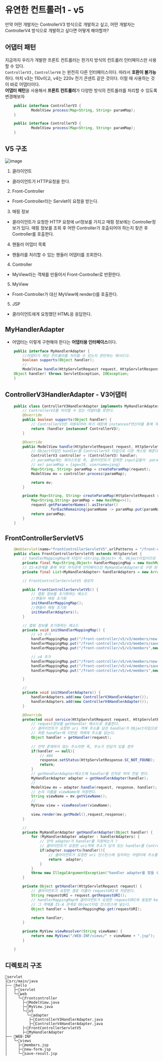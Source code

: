 # 유연한 컨트롤러1 - v5

만약 어떤 개발자는 ControllerV3 방식으로 개발하고 싶고, 어떤 개발자는 ControllerV4 방식으로
개발하고 싶다면 어떻게 해야할까?

## 어댑터 패턴
지금까지 우리가 개발한 프론트 컨트롤러는 한가지 방식의 컨트롤러 인터페이스만 사용할 수 있다. <br>
`ControllerV3` , `ControllerV4` 는 완전히 다른 인터페이스이다. 따라서 **호환이 불가능**하다. 마치 v3는 110v이고, v4는 220v 전기 콘센트 같은 것이다. 이럴 때 사용하는 것이 바로 어댑터이다.<br>
**어댑터 패턴**을 사용해서 **프론트 컨트롤러**가 다양한 방식의 컨트롤러를 처리할 수 있도록 변경해보자<br>

```java
    public interface ControllerV3 {
            ModelView process(Map<String, String> paramMap);
    }
```

```java
    public interface ControllerV3 {
            ModelView process(Map<String, String> paramMap);
    }
```

## V5 구조

![image](https://user-images.githubusercontent.com/69107255/115355331-87a92200-a1f5-11eb-9b12-4dcdf746889f.png)

1. 클라이언트 
- 클라이언트가 HTTP요청을 한다.

2. Front-Controller
- Front-Controller라는 Servlet이 요청을 받는다.

3. 매핑 정보
- 클라이언트가 요청한 HTTP 요청에 url정보를 가지고 매핑 정보에는 Controller정보가 있다. 매핑 정보를 조회 후 어떤 Controller가 호출되어야 하는지 찾은 후 Controller를 호출한다.

4. 핸들러 어댑터 목록
- 핸들러를 처리할 수 있는 핸들러 어댑터를 조회한다.

4. Controller
- MyView라는 객체를 만들어서 Front-Controller로 반환한다.

5. MyView
- Front-Controller가 대신 MyView에 render()를 호출한다.

5. JSP
- 클라이언트에게 요청했던 HTML응 응답한다.

## MyHandlerAdapter

- 어댑터는 이렇게 구현해야 한다는 **어댑터용 인터페이스**이다.

```java
    public interface MyHandlerAdapter {
        //어댑터가 해당 컨트롤러를 처리할 수 있는지 판단하는 메서드다.
        boolean supports(Object handler);
        //
        ModelView handle(HttpServletRequest request, HttpServletResponse response,
    Object handler) throws ServletException, IOException;
    }
```

## ControllerV3HandlerAdapter - V3어댑터

```java
    public class ControllerV3HandlerAdapter implements MyHandlerAdapter {
        // ControllerV3를 처리할 수 있는 어댑터를 뜻한다.
        @Override
        public boolean supports(Object handler) {
            // ControllerV3만 지원되어야 하기 때문에 instanceof연산자를 통해 객체에 타입을 확인한다.
            return (handler instanceof ControllerV3);
        }

        @Override
        public ModelView handle(HttpServletRequest request, HttpServletResponse response, Object handler) throws ServletException, IOException {
            // Object타입인 handler를 ControllerV3 타입으로 다운 캐스팅 해준다.
            ControllerV3 controller = (ControllerV3) handler;
            // paramMap에는 쿼리스트링 즉, 클라이언트가 입력한 input값들이  paramMap에 key,value로 담긴다.
            // ex) paramMap = {age=19, username=jang}
            Map<String, String> paramMap = createParamMap(request);
            ModelView mv = controller.process(paramMap);

            return mv;
        }

        private Map<String, String> createParamMap(HttpServletRequest request) {
            Map<String,String> paramMap = new HashMap<>();
            request.getParameterNames().asIterator()
                    .forEachRemaining(paramName -> paramMap.put(paramName, request.getParameter(paramName)));
            return paramMap;
        }
    }
```

## FrontControllerServletV5

```java
    @WebServlet(name="frontControllerServletV5",urlPatterns = "/front-controller/v5/*")
    public class FrontControllerServletV5 extends HttpServlet {
        // handlerMappingMap에 타입이 <String,Object> 즉, Object타입이므로 유연하게 ControllerV3, ControllerV4 등이 들어갈 수 있다.
        private final Map<String,Object> handlerMappingMap = new HashMap<>();
        // IS-A관계를 통해 부모 자식관계 인터페이스인 MyHandlerAdapter로 구현 된 모든 객체를 List에 담는다.
        private final List<MyHandlerAdapter> handlerAdapters = new ArrayList<>();

        // FrontControllerServletV5 생성자

        public FrontControllerServletV5() {
            // 맵핑 정보를 초기화하는 메소드
            //핸들러 매핑 초기화
            initHandlerMappingMap();
            //핸들러 매핑 초기화
            initHandlerAdapters();
        }

        // 맵핑 정보를 초기화하는 메소드
        private void initHandlerMappingMap() {
            // v3 추가
            handlerMappingMap.put("/front-controller/v5/v3/members/new-form",new MemberFormControllerV3());
            handlerMappingMap.put("/front-controller/v5/v3/members/save",new MemberSaveControllerV3());
            handlerMappingMap.put("/front-controller/v5/v3/members",new MemberListControllerV3());

            // v4 추가
            handlerMappingMap.put("/front-controller/v5/v4/members/new-form",new MemberFormControllerV4());
            handlerMappingMap.put("/front-controller/v5/v4/members/save",new MemberSaveControllerV4());
            handlerMappingMap.put("/front-controller/v5/v4/members",new MemberListControllerV4());

        }

        // 
        private void initHandlerAdapters() {
            handlerAdapters.add(new ControllerV3HandlerAdapter());
            handlerAdapters.add(new ControllerV4HandlerAdapter());
        }

        @Override
        protected void service(HttpServletRequest request, HttpServletResponse response) throws ServletException, IOException {
            // request정보를 getHandler 메소드로 호출한다.
            // 클라이언트가 요청한 uri 객체 주소를 담은 handler가 Object타입으로 리턴된다.
            // 좌항 handler에 리턴된 객체에 주소를 담는다. 
            Object handler = getHandler(request);
            
            // 만약 존재하지 않는 주소라면 즉, 주소가 안담겨 있을 경우
            if(handler == null){
                // 404
                response.setStatus(HttpServletResponse.SC_NOT_FOUND);
                return;
            }
            // getHandlerAdapter메소드에 handler를 인자로 하여 전달 한다.
            MyHandlerAdapter adapter = getHandlerAdapter(handler);
            // 
            ModelView mv = adapter.handle(request, response, handler);
            // 논리 이름을 viewName에 저장한다.
            String viewName = mv.getViewName();
            // 
            MyView view = viewResolver(viewName);
            
            view.render(mv.getModel(),request,response);
        }

        // 
        private MyHandlerAdapter getHandlerAdapter(Object handler) {
            for (MyHandlerAdapter adapter : handlerAdapters) {
                // 만약 adapter가 handler를 지원하는가 ?
                // 클라이언트가 요청한 uri객체 주소가 담겨 있는 handler를 ControllerVXHandlerAdapter에 supports메소드를 호출해서 ControllerVX를 처리할 수 있는 어댑터인지 확인
                if(adapter.supports(handler)){
                    // 클라이언트가 요청한 uri 인스턴스에 일치하는 어댑터에 주소를 리턴한다.
                    return  adapter;
                }
            }
            throw new IllegalArgumentException("handler adapter를 찾을 수 없습니다." + handler);
        }

        private Object getHandler(HttpServletRequest request) {
            // 클라이언트가 요청한 경로 이름이 requestURI에 저장된다.
            String requestURI = request.getRequestURI();
            // handlerMappingMap에 클라이언트가 요청한 requestURI와 동일한 key값이 있는지 확인 후 handler에 넣는다.
            // 그 객체를 IS-A 관계로 Object타입 인스턴스에 넣는다.
            Object handler = handlerMappingMap.get(requestURI);
            
            return handler;
        }

        private MyView viewResolver(String viewName) {
            return new MyView("/WEB-INF/views/" + viewName + ".jsp");
        }

    }
```

## 디렉토리 구조

```
📁servlet
├📁src/main/java
├── 📁hello
│   ├─📁servlet
│   └─📁web
│     └─📁frontcontroller
│       ├─📄ModelView.java
│       ├─📄MyView.java
│       └─📁v5
│         └─📁adapter
│          ├─📄ControllerV3HandlerAdapter.java
│          ├─📄ControllerV4HandlerAdapter.java
│       ├─📄FrontControllerServletV5
│       ├─📄MyHandlerAdapter
├── 📁WEB-INF
│   └─📁views
│     ├─📄members.jsp
│     ├─📄new-form.jsp
│     └─📄save-result.jsp
```